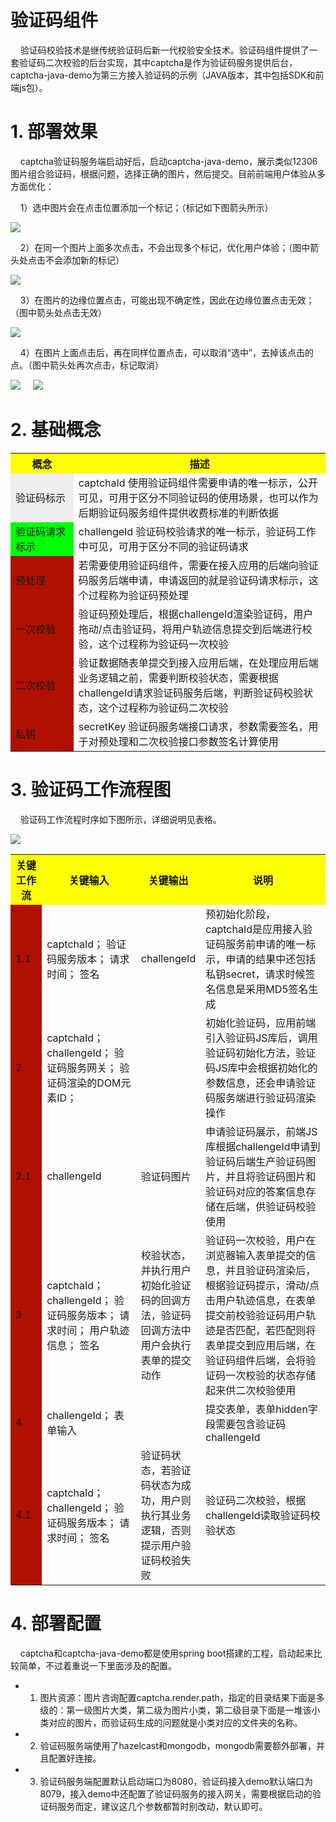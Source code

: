验证码组件
=================
&nbsp;&nbsp;&nbsp;&nbsp;验证码校验技术是继传统验证码后新一代校验安全技术。验证码组件提供了一套验证码二次校验的后台实现，其中captcha是作为验证码服务提供后台，captcha-java-demo为第三方接入验证码的示例（JAVA版本，其中包括SDK和前端js包）。

# 1. 部署效果

&nbsp;&nbsp;&nbsp;&nbsp;captcha验证码服务端启动好后，启动captcha-java-demo，展示类似12306图片组合验证码，根据问题，选择正确的图片，然后提交。目前前端用户体验从多方面优化：

&nbsp;&nbsp;&nbsp;&nbsp;1）选中图片会在点击位置添加一个标记；（标记如下图箭头所示）

![](static/选中图片.png)

&nbsp;&nbsp;&nbsp;&nbsp;2）在同一个图片上面多次点击，不会出现多个标记，优化用户体验；（图中箭头处点击不会添加新的标记）

![](static/同一张图片重复点击无效.png)

&nbsp;&nbsp;&nbsp;&nbsp;3）在图片的边缘位置点击，可能出现不确定性，因此在边缘位置点击无效；（图中箭头处点击无效）

![](static/边缘位置点击无效.png)

&nbsp;&nbsp;&nbsp;&nbsp;4）在图片上面点击后，再在同样位置点击，可以取消“选中”，去掉该点击的点。（图中箭头处再次点击，标记取消）

![](static/重复点击前.png) &nbsp;&nbsp;&nbsp; ![](static/重复点击后.png)

# 2. 基础概念

<table>
  <tr>
    <th width=20%, bgcolor=yellow >概念</th>
    <th width=80%, bgcolor=yellow>描述</th>
  </tr>
  <tr>
    <td bgcolor=#eeeeee> 验证码标示 </td>
    <td> captchaId
         使用验证码组件需要申请的唯一标示，公开可见，可用于区分不同验证码的使用场景，也可以作为后期验证码服务组件提供收费标准的判断依据
 </td>
  </tr>
  <tr>
    <td bgcolor=#00FF00> 验证码请求标示 </td>
    <td> challengeId
         验证码校验请求的唯一标示，验证码工作中可见，可用于区分不同的验证码请求
 </td>
  </tr>
  <tr>
    <td bgcolor=rgb(0,10,0)> 预处理 </td>
    <td>  若需要使用验证码组件，需要在接入应用的后端向验证码服务后端申请，申请返回的就是验证码请求标示，这个过程称为验证码预处理 </td>
  </tr>
  <tr>
      <td bgcolor=rgb(0,10,0)> 一次校验 </td>
      <td>  验证码预处理后，根据challengeId渲染验证码，用户拖动/点击验证码，将用户轨迹信息提交到后端进行校验，这个过程称为验证码一次校验</td>
    </tr>
 <tr>
      <td bgcolor=rgb(0,10,0)> 二次校验 </td>
      <td> 验证数据随表单提交到接入应用后端，在处理应用后端业务逻辑之前，需要判断校验状态，需要根据challengeId请求验证码服务后端，判断验证码校验状态，这个过程称为验证码二次校验</td>
    </tr>
 <tr>
      <td bgcolor=rgb(0,10,0)> 私钥 </td>
      <td> secretKey
           验证码服务端接口请求，参数需要签名，用于对预处理和二次校验接口参数签名计算使用
</td>
    </tr>
</table>

# 3. 验证码工作流程图

&nbsp;&nbsp;&nbsp;&nbsp;验证码工作流程时序如下图所示，详细说明见表格。

![](static/验证码工作时序.png)

<table>
  <tr>
    <th width=10%, bgcolor=yellow >关键工作流</th>
    <th width=30%, bgcolor=yellow>关键输入</th>
    <th width=20%, bgcolor=yellow>关键输出</th>
    <th width=40%, bgcolor=yellow>说明</th>
  </tr>
  <tr>
    <td bgcolor=rgb(0,10,0)> 1.1 </td>
    <td>captchaId；
        验证码服务版本；
        请求时间；
        签名</td>
    <td>challengeId</td>
    <td>预初始化阶段，captchaId是应用接入验证码服务前申请的唯一标示，申请的结果中还包括私钥secret，请求时候签名信息是采用MD5签名生成</td>
  </tr>
  <tr>
    <td bgcolor=rgb(0,10,0)> 2 </td>
    <td>captchaId；
        challengeId；
        验证码服务网关；
        验证码渲染的DOM元素ID；</td>
    <td></td>
    <td>初始化验证码，应用前端引入验证码JS库后，调用验证码初始化方法，验证码JS库中会根据初始化的参数信息，还会申请验证码服务端进行验证码渲染操作</td>
  </tr>
  <tr>
    <td bgcolor=rgb(0,10,0)> 2.1 </td>
    <td>challengeId</td>
    <td>验证码图片</td>
    <td>申请验证码展示，前端JS库根据challengeId申请到验证码后端生产验证码图片，并且将验证码图片和验证码对应的答案信息存储在后端，供验证码校验使用</td>
  </tr>
  <tr>
    <td bgcolor=rgb(0,10,0)> 3 </td>
    <td>captchaId；
        challengeId；
        验证码服务版本；
        请求时间；
        用户轨迹信息；
        签名</td>
    <td>校验状态，并执行用户初始化验证码的回调方法，验证码回调方法中用户会执行表单的提交动作</td>
    <td>验证码一次校验，用户在浏览器输入表单提交的信息，并且验证码渲染后，根据验证码提示，滑动/点击用户轨迹信息，在表单提交前校验验证码用户轨迹是否匹配，若匹配则将表单提交到应用后端，在验证码组件后端，会将验证码一次校验的状态存储起来供二次校验使用</td>
  </tr>
  <tr>
    <td bgcolor=rgb(0,10,0)> 4 </td>
    <td>challengeId；
        表单输入</td>
    <td></td>
    <td>提交表单，表单hidden字段需要包含验证码challengeId</td>
  </tr>
  <tr>
    <td bgcolor=rgb(0,10,0)> 4.1 </td>
    <td>captchaId；
        challengeId；
        验证码服务版本；
        请求时间；
        签名</td>
    <td>验证码状态，若验证码状态为成功，用户则执行其业务逻辑，否则提示用户验证码校验失败</td>
    <td>验证码二次校验，根据challengeId读取验证码校验状态</td>
  </tr>
</table>

# 4. 部署配置

&nbsp;&nbsp;&nbsp;&nbsp;captcha和captcha-java-demo都是使用spring boot搭建的工程，启动起来比较简单，不过着重说一下里面涉及的配置。

- 1. 图片资源：图片咨询配置captcha.render.path，指定的目录结果下面是多级的：第一级图片大类，第二级为图片小类，第二级目录下面是一堆该小类对应的图片，而验证码生成的问题就是小类对应的文件夹的名称。

- 2. 验证码服务端使用了hazelcast和mongodb，mongodb需要额外部署，并且配置好连接。

- 3. 验证码服务端配置默认启动端口为8080，验证码接入demo默认端口为8079，接入demo中还配置了验证码服务的接入网关，需要根据启动的验证码服务而定，建议这几个参数都暂时别改动，默认即可。